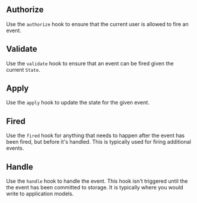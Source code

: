 ## Authorize

Use the `authorize` hook to ensure that the current user is allowed to fire an event.

## Validate

Use the `validate` hook to ensure that an event can be fired given the current `State`.

## Apply

Use the `apply` hook to update the state for the given event.

## Fired

Use the `fired` hook for anything that needs to happen after the event has been fired,
but before it's handled. This is typically used for firing additional events.

## Handle

Use the `handle` hook to handle the event. This hook isn't triggered until the the
event has been committed to storage. It is typically where you would write to application models.
